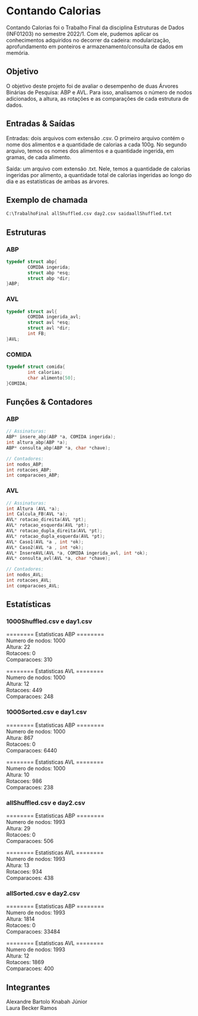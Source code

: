# Contando Calorias

Contando Calorias foi o Trabalho Final da disciplina Estruturas de Dados (INF01203) no semestre 2022/1. Com ele, pudemos aplicar os conhecimentos adquiridos no decorrer da cadeira: modularização, aprofundamento em ponteiros e armazenamento/consulta de dados em memória.

## Objetivo

O objetivo deste projeto foi de avaliar o desempenho de duas Árvores Binárias de Pesquisa: ABP e AVL. Para isso, analisamos o número de nodos adicionados, a altura, as rotações e as comparações de cada estrutura de dados.

## Entradas & Saídas

Entradas: dois arquivos com extensão .csv. O primeiro arquivo contém o nome dos alimentos e a quantidade de calorias a cada 100g. No segundo arquivo, temos os nomes dos alimentos e a quantidade ingerida, em gramas, de cada alimento.

Saída: um arquivo com extensão .txt. Nele, temos a quantidade de calorias ingeridas por alimento, a quantidade total de calorias ingeridas ao longo do dia e as estatísticas de ambas as árvores. 

## Exemplo de chamada

```bash
C:\TrabalhoFinal allShuffled.csv day2.csv saidaallShuffled.txt
```

## Estruturas

### ABP

```c
typedef struct abp{
        COMIDA ingerida;
        struct abp *esq;
        struct abp *dir;
}ABP;
```

### AVL

```c
typedef struct avl{
        COMIDA ingerida_avl;
        struct avl *esq;
        struct avl *dir;
        int FB;
}AVL;
```


### COMIDA

```c
typedef struct comida{
        int calorias;
        char alimento[50];
}COMIDA;
```

## Funções & Contadores

### ABP

```c
// Assinaturas:
ABP* insere_abp(ABP *a, COMIDA ingerida);
int altura_abp(ABP *a);
ABP* consulta_abp(ABP *a, char *chave);

// Contadores:
int nodos_ABP;
int rotacoes_ABP;
int comparacoes_ABP;
```

### AVL

```c
// Assinaturas:
int Altura (AVL *a);
int Calcula_FB(AVL *a);
AVL* rotacao_direita(AVL *pt);
AVL* rotacao_esquerda(AVL *pt);
AVL* rotacao_dupla_direita(AVL *pt);
AVL* rotacao_dupla_esquerda(AVL *pt);
AVL* Caso1(AVL *a , int *ok);
AVL* Caso2(AVL *a , int *ok);
AVL* InsereAVL(AVL *a, COMIDA ingerida_avl, int *ok);
AVL* consulta_avl(AVL *a, char *chave);

// Contadores:
int nodos_AVL;
int rotacoes_AVL;
int comparacoes_AVL;
```

## Estatísticas 

### 1000Shuffled.csv e day1.csv
======== Estatisticas ABP ========  
Numero de nodos: 1000  
Altura: 22  
Rotacoes: 0  
Comparacoes: 310  

======== Estatisticas AVL ========  
Numero de nodos: 1000  
Altura: 12  
Rotacoes: 449  
Comparacoes: 248  

### 1000Sorted.csv e day1.csv
======== Estatisticas ABP ========  
Numero de nodos: 1000  
Altura: 867  
Rotacoes: 0  
Comparacoes: 6440  

======== Estatisticas AVL ========  
Numero de nodos: 1000  
Altura: 10  
Rotacoes: 986  
Comparacoes: 238  

### allShuffled.csv e day2.csv
======== Estatisticas ABP ========  
Numero de nodos: 1993  
Altura: 29  
Rotacoes: 0  
Comparacoes: 506  

======== Estatisticas AVL ========  
Numero de nodos: 1993  
Altura: 13  
Rotacoes: 934  
Comparacoes: 438  

### allSorted.csv e day2.csv
======== Estatisticas ABP ========  
Numero de nodos: 1993  
Altura: 1814  
Rotacoes: 0  
Comparacoes: 33484  

======== Estatisticas AVL ========  
Numero de nodos: 1993  
Altura: 12  
Rotacoes: 1869  
Comparacoes: 400  

## Integrantes 

Alexandre Bartolo Knabah Júnior  
Laura Becker Ramos
